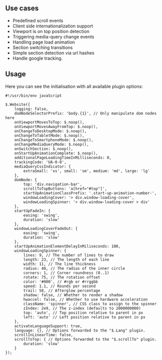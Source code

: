 <!-- region modline

vim: set tabstop=4 shiftwidth=4 expandtab:
vim: foldmethod=marker foldmarker=region,endregion:

endregion

region header

Copyright Torben Sickert 16.12.2012

License
   This library written by Torben Sickert stand under a creative commons
   naming 3.0 unported license.
   see http://creativecommons.org/licenses/by/3.0/deed.de

endregion -->

<h2>Use cases<!--deDE:Einsatzmöglichkeiten--><!--frFR:But--></h2>

<ul>
    <li>Predefined scroll events<!--deDE:Vordefinierte Scroll-Events--></li>
    <li>
        Client side internationalization support
        <!--deDE:Klientseitiger Internationalisierungs-Support-->
    </li>
    <li>
        Viewport is on top position detection
        <!--deDE:
            Erkennung wenn der sichbare Bereich der Website am obigen Rand ist
            und setzten entsprechender Events
        -->
    </li>
    <li>
        Triggering media-query change events
        <!--deDE:
            Auslösen von definierten Events wenn media-querys im responsive
             Design gewechselt werden.
        -->
    </li>
    <li>
        Handling page load animation
        <!--deDE:
            Ermöglichen von Animationen während die Webanwendung im Hintergrund
            geladen wird.
        -->
    </li>
    <li>
        Section switching transitions
        <!--deDE:Animationen zum Übergang einzelner Sektionen-->
    </li>
    <li>
        Simple section detection via url hashes
        <!--deDE:Erkennung der aktuellen Sektion anhand url Hashes-->
    </li>
    <li>Handle google tracking.<!--deDE:Verbindung zu google tracking.--></li>
</ul>

<h2>Usage<!--deDE:Verwendung--></h2>

Here you can see the initialisation with all available plugin options:
<!--deDE:
    Hier werden alle möglichen Optionen die beim Initialisieren des Plugins
    gesetzt werden können angegeben:
-->

    #!/usr/bin/env javaScript

    $.Website({
        logging: false,
        domNodeSelectorPrefix: 'body.{1}', // Only manipulate dom nodes here
        onViewportMovesToTop: $.noop(),
        onViewportMovesAwayFromTop: $.noop(),
        onChangeToDesktopMode: $.noop(),
        onChangeToTabletMode: $.noop(),
        onChangeToSmartphoneMode: $.noop(),
        onChangeMediaQueryMode: $.noop(),
        onSwitchSection: $.noop(),
        onStartUpAnimationComplete: $.noop(),
        additionalPageLoadingTimeInMilliseconds: 0,
        trackingCode: 'UA-0-0',
        mediaQueryCssIndicator: {
            extraSmall: 'xs', small: 'sm', medium: 'md', large: 'lg'
        },
        domNode: {
            top: 'div.navigation-bar',
            scrollToTopButtons: 'a[href="#top"]',
            startUpAnimationClassPrefix: '.start-up-animation-number-',
            windowLoadingCover: '> div.window-loading-cover',
            windowLoadingSpinner: '> div.window-loading-cover > div'
        },
        startUpFadeIn: {
            easing: 'swing',
            duration: 'slow'
        },
        windowLoadingCoverFadeOut: {
            easing: 'swing',
            duration: 'slow'
        },
        startUpAnimationElementDelayInMiliseconds: 100,
        windowLoadingSpinner: {
            lines: 9, // The number of lines to draw
            length: 23, // The length of each line
            width: 11, // The line thickness
            radius: 40, // The radius of the inner circle
            corners: 1, // Corner roundness (0..1)
            rotate: 75, // The rotation offset
            color: '#000', // #rgb or #rrggbb
            speed: 1.1, // Rounds per second
            trail: 58, // Afterglow percentage
            shadow: false, // Whether to render a shadow
            hwaccel: false, // Whether to use hardware acceleration
            className: 'spinner', // CSS class to assign to the spinner
            zIndex: 2e9, // The z-index (defaults to 2000000000)
            top: 'auto', // Top position relative to parent in px
            left: 'auto' // Left position relative to parent in px
        },
        activateLanguageSupport: true,
        language: {}, // Options forwarded to the "$.Lang" plugin.
        scrollInLinearTime: false,
        scrollToTop: { // Options forwarded to the "$.scrollTo" plugin.
            duration: 'slow'
        }
    });

